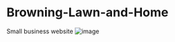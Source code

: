 # Browning-Lawn-and-Home
Small business website 
![image](https://user-images.githubusercontent.com/118192650/228825811-06ba056e-fb8f-478d-973a-2bd6d33e9999.png)
